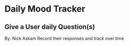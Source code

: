 # Daily Mood Tracker

## Give a User daily Question(s)

By: Nick Askam
Record their responses and track over time 
